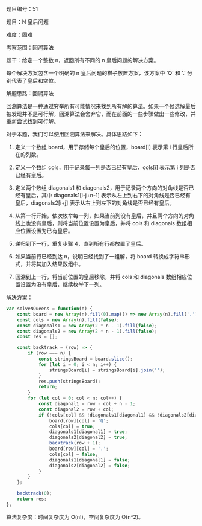 题目编号：51

题目：N 皇后问题

难度：困难

考察范围：回溯算法

题干：给定一个整数 n，返回所有不同的 n 皇后问题的解决方案。

每个解决方案包含一个明确的 n 皇后问题的棋子放置方案，该方案中 'Q' 和 '.' 分别代表了皇后和空位。

解题思路：回溯算法

回溯算法是一种通过穷举所有可能情况来找到所有解的算法。如果一个候选解最后被发现并不是可行解，回溯算法会舍弃它，而在前面的一些步骤做出一些修改，并重新尝试找到可行解。

对于本题，我们可以使用回溯算法来解决。具体思路如下：

1. 定义一个数组 board，用于存储每个皇后的位置，board[i] 表示第 i 行皇后所在的列数。

2. 定义一个数组 cols，用于记录每一列是否已经有皇后，cols[i] 表示第 i 列是否已经有皇后。

3. 定义两个数组 diagonals1 和 diagonals2，用于记录两个方向的对角线是否已经有皇后，其中 diagonals1[i-j+n-1] 表示从左上到右下的对角线是否已经有皇后，diagonals2[i+j] 表示从右上到左下的对角线是否已经有皇后。

4. 从第一行开始，依次枚举每一列，如果当前列没有皇后，并且两个方向的对角线上也没有皇后，则将当前位置设置为皇后，并将 cols 和 diagonals 数组相应位置设置为已有皇后。

5. 递归到下一行，重复步骤 4，直到所有行都放置了皇后。

6. 如果当前行已经到达 n，说明已经找到了一组解，将 board 转换成字符串形式，并将其加入结果数组中。

7. 回溯到上一行，将当前位置的皇后移除，并将 cols 和 diagonals 数组相应位置设置为没有皇后，继续枚举下一列。

解决方案：

```javascript
var solveNQueens = function(n) {
    const board = new Array(n).fill(0).map(() => new Array(n).fill('.'));
    const cols = new Array(n).fill(false);
    const diagonals1 = new Array(2 * n - 1).fill(false);
    const diagonals2 = new Array(2 * n - 1).fill(false);
    const res = [];

    const backtrack = (row) => {
        if (row === n) {
            const stringsBoard = board.slice();
            for (let i = 0; i < n; i++) {
                stringsBoard[i] = stringsBoard[i].join('');
            }
            res.push(stringsBoard);
            return;
        }
        for (let col = 0; col < n; col++) {
            const diagonal1 = row - col + n - 1;
            const diagonal2 = row + col;
            if (!cols[col] && !diagonals1[diagonal1] && !diagonals2[diagonal2]) {
                board[row][col] = 'Q';
                cols[col] = true;
                diagonals1[diagonal1] = true;
                diagonals2[diagonal2] = true;
                backtrack(row + 1);
                board[row][col] = '.';
                cols[col] = false;
                diagonals1[diagonal1] = false;
                diagonals2[diagonal2] = false;
            }
        }
    };

    backtrack(0);
    return res;
};
```

算法复杂度：时间复杂度为 O(n!)，空间复杂度为 O(n^2)。